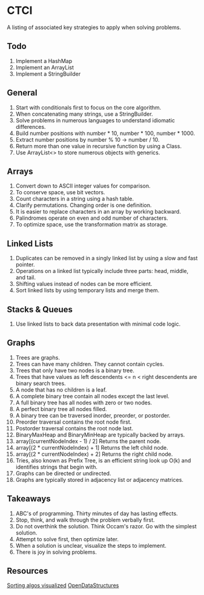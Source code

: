 # CTCI

A listing of associated key strategies to apply when solving problems.

## Todo

1. Implement a HashMap
1. Implement an ArrayList
1. Implement a StringBuilder

## General

1. Start with conditionals first to focus on the core algorithm.
1. When concatenating many strings, use a StringBuilder.
1. Solve problems in numerous languages to understand idiomatic differences.
1. Build number positions with number * 10, number * 100, number * 1000.
1. Extract number positions by number % 10 -> number / 10.
1. Return more than one value in recursive function by using a Class.
1. Use ArrayList<> to store numerous objects with generics.

## Arrays

1. Convert down to ASCII integer values for comparison.
1. To conserve space, use bit vectors.
1. Count characters in a string using a hash table.
1. Clarify permutations. Changing order is one definition.
1. It is easier to replace characters in an array by working backward.
1. Palindromes operate on even and odd number of characters.
1. To optimize space, use the transformation matrix as storage.

## Linked Lists

1. Duplicates can be removed in a singly linked list by using a slow and fast pointer.
1. Operations on a linked list typically include three parts: head, middle, and tail.
1. Shifting values instead of nodes can be more efficient.
1. Sort linked lists by using temporary lists and merge them.

## Stacks & Queues

1. Use linked lists to back data presentation with minimal code logic.

## Graphs

1. Trees are graphs.
1. Trees can have many children. They cannot contain cycles.
1. Trees that only have two nodes is a binary tree.
1. Trees that have values as left descendents <= n < right descendents are binary search trees.
1. A node that has no children is a leaf.
1. A complete binary tree contain all nodes except the last level.
1. A full binary tree has all nodes with zero or two nodes.
1. A perfect binary tree all nodes filled.
1. A binary tree can be traversed inorder, preorder, or postorder.
1. Preorder traversal contains the root node first.
1. Postorder traversal contains the root node last.
1. BinaryMaxHeap and BinaryMinHeap are typically backed by arrays.
1. array[(currentNodeIndex - 1) / 2]  Returns the parent node.
1. array[(2 * currentNodeIndex) + 1]  Returns the left child node.
1. array[(2 * currentNodeIndex) + 2]  Returns the right child node.
1. Tries, also known as Prefix Tree, is an efficient string look up O(k) and identifies strings that begin with.
1. Graphs can be directed or undirected. 
1. Graphs are typically stored in adjacency list or adjacency matrices.

## Takeaways

1. ABC's of programming. Thirty minutes of day has lasting effects.
1. Stop, think, and walk through the problem verbally first.
1. Do not overthink the solution. Think Occam's razor. Go with the simplest solution.
1. Attempt to solve first, then optimize later.
1. When a solution is unclear, visualize the steps to implement.
1. There is joy in solving problems.

## Resources

[Sorting algos visualized](https://www.cs.usfca.edu/~galles/visualization/ComparisonSort.html)
[OpenDataStructures](https://opendatastructures.org/ods-java/)
